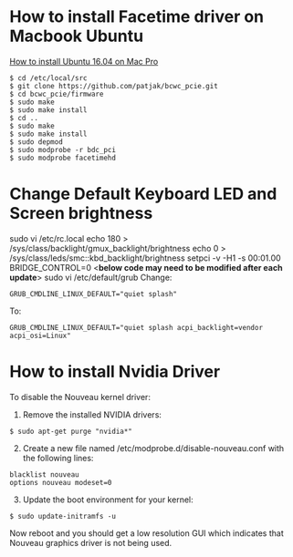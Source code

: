 # How to install Facetime driver on Macbook Ubuntu
[How to install Ubuntu 16.04 on Mac Pro][ref1]
```
$ cd /etc/local/src
$ git clone https://github.com/patjak/bcwc_pcie.git
$ cd bcwc_pcie/firmware
$ sudo make
$ sudo make install
$ cd ..
$ sudo make
$ sudo make install
$ sudo depmod
$ sudo modprobe -r bdc_pci
$ sudo modprobe facetimehd
```
[ref1]: https://medium.com/@racter/how-to-install-ubuntu-16-04-on-a-retina-macbook-11-2-74e7779c0e47 "How to Install Ubuntu 16.06 on Mac Pro"

# Change Default Keyboard LED and Screen brightness
sudo vi /etc/rc.local
echo 180 > /sys/class/backlight/gmux_backlight/brightness
echo 0 > /sys/class/leds/smc::kbd_backlight/brightness
setpci -v -H1 -s 00:01.00 BRIDGE_CONTROL=0
<**below code may need to be modified after each update**>
sudo vi /etc/default/grub
Change:
```
GRUB_CMDLINE_LINUX_DEFAULT="quiet splash"
```
To:
```
GRUB_CMDLINE_LINUX_DEFAULT="quiet splash acpi_backlight=vendor acpi_osi=Linux"
```

# How to install Nvidia Driver
To disable the Nouveau kernel driver:
1. Remove the installed NVIDIA drivers:
```
$ sudo apt-get purge "nvidia*"
```
2. Create a new file named /etc/modprobe.d/disable-nouveau.conf with the following lines:
```
blacklist nouveau
options nouveau modeset=0
```
3. Update the boot environment for your kernel:
```
$ sudo update-initramfs -u
```
Now reboot and you should get a low resolution GUI which indicates that Nouveau graphics driver is not being used.
